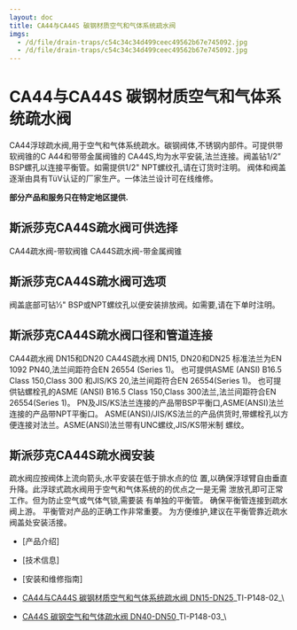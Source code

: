 ```yaml
---
layout: doc
title: CA44与CA44S 碳钢材质空气和气体系统疏水阀
imgs:
  - /d/file/drain-traps/c54c34c34d499ceec49562b67e745092.jpg
  - /d/file/drain-traps/c54c34c34d499ceec49562b67e745092.jpg
---
```


# CA44与CA44S 碳钢材质空气和气体系统疏水阀

CA44浮球疏水阀,用于空气和气体系统疏水。碳钢阀体,不锈钢内部件。可提供带软阀锥的C A44和带带金属阀锥的 CA44S,均为水平安装,法兰连接。阀盖钻1/2” BSP螺孔以连接平衡管。如需提供1/2" NPT螺纹孔,请在订货时注明。 阀体和阀盖逐渐由具有TüV认证的厂家生产。一体法兰设计可在线维修。

**部分产品和服务只在特定地区提供.**

## 斯派莎克CA44S疏水阀可供选择

CA44疏水阀-带软阀锥 CA44S疏水阀-带金属阀锥

## 斯派莎克CA44S疏水阀可选项

阀盖底部可钻1⁄2" BSP或NPT螺纹孔以便安装排放阀。如需要,请在下单时注明。

## 斯派莎克CA44S疏水阀口径和管道连接

CA44疏水阀 DN15和DN20 CA44S疏水阀 DN15, DN20和DN25 标准法兰为EN 1092 PN40,法兰间距符合EN 26554 (Series 1)。 也可提供ASME (ANSI) B16.5 Class 150,Class 300 和JIS/KS 20,法兰间距符合EN 26554(Series 1)。 也可提供钻螺栓孔的ASME (ANSI) B16.5 Class 150,Class 300法兰,法兰间距符合EN 26554(Series 1)。 PN及JIS/KS法兰连接的产品带BSP平衡口,ASME(ANSI)法兰连接的产品带NPT平衡口。 ASME(ANSI)/JIS/KS法兰的产品供货时,带螺栓孔以方便连接对法兰。ASME(ANSI)法兰带有UNC螺纹,JIS/KS带米制 螺纹。

## 斯派莎克CA44S疏水阀安装

疏水阀应按阀体上流向箭头,水平安装在低于排水点的位 置,以确保浮球臂自由垂直升降。此浮球式疏水阀用于空气和气体系统的的优点之一是无需 泄放孔即可正常工作。但为防止空气或气体气锁,需要装 有单独的平衡管。 确保平衡管连接到疏水阀上游。 平衡管对产品的正确工作非常重要。 为方便维护,建议在平衡管靠近疏水阀盖处安装活接。

- [产品介绍]
- [技术信息]
- [安装和维修指南]

- [CA44与CA44S 碳钢材质空气和气体系统疏水阀 DN15-DN25](/d/pdf/TI-P148-02-CA44与CA44S%20碳钢材质空气和气体系统疏水阀%20%20DN15-DN25.pdf)\_TI-P148-02\_\
- [CA44S 碳钢空气和气体疏水阀 DN40-DN50](/d/pdf/TI-P148-03-CA44S%20碳钢空气和气体疏水阀%20DN40-DN50.pdf)\_TI-P148-03\_\
